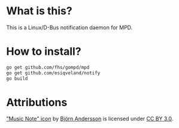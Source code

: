 # What is this?

This is a Linux/D-Bus notification daemon for MPD.

# How to install?

```bash
go get github.com/fhs/gompd/mpd
go get github.com/esiqveland/notify
go build
```

# Attributions

["Music Note" icon](https://thenounproject.com/search/?q=music%20note&i=1060111)
by [Björn Andersson](https://thenounproject.com/bjorna1) is licensed under
[CC BY 3.0](https://creativecommons.org/licenses/by/3.0/us/legalcode).
